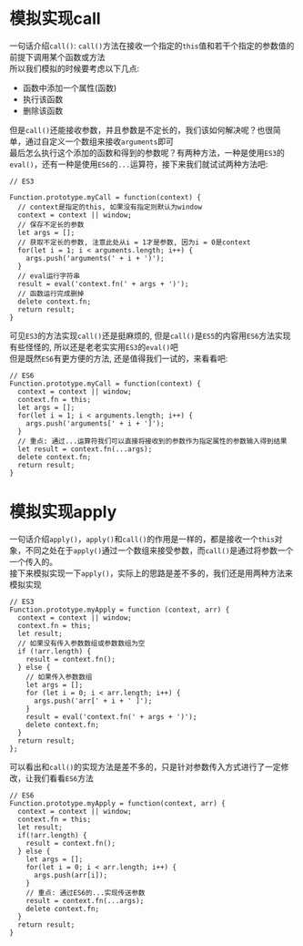 # 模拟实现call
一句话介绍<code>call()</code>: <code>call()</code>方法在接收一个指定的<code>this</code>值和若干个指定的参数值的前提下调用某个函数或方法  
所以我们模拟的时候要考虑以下几点:
- 函数中添加一个属性(函数)
- 执行该函数
- 删除该函数  

但是<code>call()</code>还能接收参数，并且参数是不定长的，我们该如何解决呢？也很简单，通过自定义一个数组来接收<code>arguments</code>即可  
最后怎么执行这个添加的函数和得到的参数呢？有两种方法，一种是使用<code>ES3</code>的<code>eval()</code>，还有一种是使用<code>ES6</code>的<code>...</code>运算符，接下来我们就试试两种方法吧:
```
// ES3

Function.prototype.myCall = function(context) {
  // context是指定的this, 如果没有指定则默认为window
  context = context || window;
  // 保存不定长的参数
  let args = [];
  // 获取不定长的参数, 注意此处从i = 1才是参数, 因为i = 0是context
  for(let i = 1; i < arguments.length; i++) {
    args.push('arguments(' + i + ')');
  }
  // eval运行字符串
  result = eval('context.fn(' + args + ')');
  // 函数运行完成删掉
  delete context.fn;
  return result;
}
```
可见<code>ES3</code>的方法实现<code>call()</code>还是挺麻烦的, 但是<code>call()</code>是<code>ES5</code>的内容用<code>ES6</code>方法实现有些怪怪的, 所以还是老老实实用<code>ES3</code>的<code>eval()</code>吧  
但是既然<code>ES6</code>有更方便的方法, 还是值得我们一试的，来看看吧:
```
// ES6
Function.prototype.myCall = function(context) {
  context = context || window;
  context.fn = this;
  let args = [];
  for(let i = 1; i < arguments.length; i++) {
    args.push('arguments[' + i + ']');
  }
  // 重点: 通过...运算符我们可以直接将接收到的参数作为指定属性的参数输入得到结果
  let result = context.fn(...args);
  delete context.fn;
  return result;
}
```
# 模拟实现apply
一句话介绍<code>apply()</code>，<code>apply()</code>和<code>call()</code>的作用是一样的，都是接收一个<code>this</code>对象，不同之处在于<code>apply()</code>通过一个数组来接受参数，而<code>call()</code>是通过将参数一个一个传入的。  
接下来模拟实现一下<code>apply()</code>，实际上的思路是差不多的，我们还是用两种方法来模拟实现
```
// ES3
Function.prototype.myApply = function (context, arr) {
  context = context || window;
  context.fn = this;
  let result;
  // 如果没有传入参数数组或参数数组为空
  if (!arr.length) {
    result = context.fn();
  } else {
    // 如果传入参数数组
    let args = [];
    for (let i = 0; i < arr.length; i++) {
      args.push('arr[' + i + ' ]');
    }
    result = eval('context.fn(' + args + ')');
    delete context.fn;
  }
  return result;
};
```
可以看出和<code>call()</code>的实现方法是差不多的，只是针对参数传入方式进行了一定修改，让我们看看<code>ES6</code>方法
```
// ES6
Function.prototype.myApply = function(context, arr) {
  context = context || window;
  context.fn = this;
  let result;
  if(!arr.length) {
    result = context.fn();
  } else {
    let args = [];
    for(let i = 0; i < arr.length; i++) {
      args.push(arr[i]);
    }
    // 重点: 通过ES6的...实现传送参数
    result = context.fn(...args);
    delete context.fn;
  }
  return result;
}
```